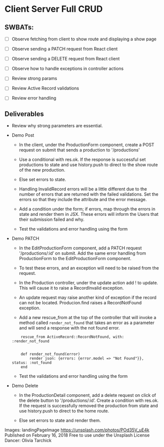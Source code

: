 # Client Server Full CRUD
## SWBATs:
- [ ] Observe fetching from client to show route and displaying a show page
- [ ] Observe sending a PATCH request from React client
- [ ] Observe sending a DELETE request from React client
- [ ] Observe how to handle exceptions in controller actions
- [ ] Review strong params
- [ ] Review Active Record validations
- [ ] Review error handling


## Deliverables
- Review why strong parameters are essential. 

- Demo Post
    - In the client, under the ProductionForm component, create a POST request on submit that sends a production to '/productions'

    - Use a conditional with res.ok. If the response is successful set productions to state and use history.push to direct to the show route of the new production. 
    - Else set errors to state. 

    - Handling InvalidRecord errors will be a little different due to the number of errors that are returned with the failed validations. Set the errors so that they include the attribute and the error message. 
    
    - Add a condition under the form; if errors, map through the errors in state and render them in JSX. These errors will inform the Users that their submission failed and why.
    
    - Test the validations and error handling using the form
    
- Demo PATCH
    - In the EditProductionForm component, add a PATCH request  '/productions/:id’ on submit. Add the same error handling from ProductionForm to the  EditProductionForm component.

    - To test these errors, and an exception will need to be raised from the request. 
    - In the Production controller, under the update action add ! to update. This will cause it to raise a RecordInvalid exception. 

    - An update request may raise another kind of exception if the record can not be located. Producion.find raises a RecordNotFound exception. 

    - Add a new rescue_from at the top of the controller that will invoke a method called `render_not_found` that takes an error as a parameter and will send a response with the not found error. 

    ```
        rescue_from ActiveRecord::RecordNotFound, with: :render_not_found


        def render_not_found(error)
            render json: {errors: {error.model => "Not Found"}}, status: :not_found
        end
    ```
    - Test the validations and error handling using the form

- Demo Delete
    - In the ProductionDetail component, add a delete request on click of the delete button to  '/productions/:id’. Create a condition with res.ok. If the request is successfully removed the production from state and use history.push to direct to the home route.

    - Else set errors to state and render them. 





Images:
landingPageImage
https://unsplash.com/photos/POd35V_uE4k
Published on February 16, 2018
Free to use under the Unsplash License
Dancer: Olivia Tarchick